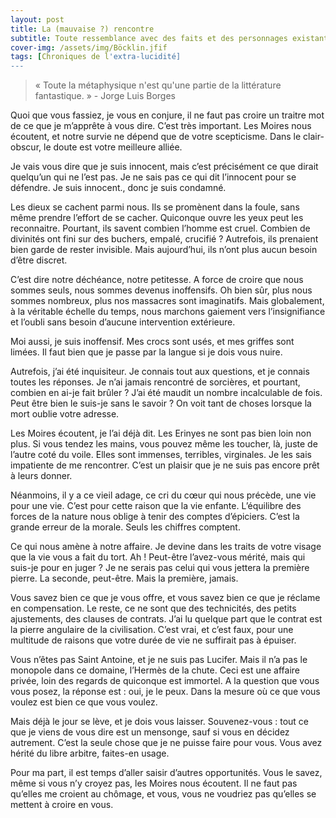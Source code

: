 ```yaml
---
layout: post
title: La (mauvaise ?) rencontre
subtitle: Toute ressemblance avec des faits et des personnages existants ou ayant existé serait purement fortuite et ne pourrait être que le fruit d'une pure coïncidence...
cover-img: /assets/img/Böcklin.jfif
tags: [Chroniques de l'extra-lucidité]
---
```


> « Toute la métaphysique n'est qu'une partie de la littérature fantastique. » - Jorge Luis Borges

Quoi que vous fassiez, je vous en conjure, il ne faut pas croire un traitre mot de ce que je m’apprête à vous dire. C’est très important. Les Moires nous écoutent, et notre survie ne dépend que de votre scepticisme. Dans le clair-obscur, le doute est votre meilleure alliée.

Je vais vous dire que je suis innocent, mais c’est précisément ce que dirait quelqu’un qui ne l’est pas. Je ne sais pas ce qui dit l’innocent pour se défendre. Je suis innocent., donc je suis condamné.

Les dieux se cachent parmi nous. Ils se promènent dans la foule, sans même prendre l’effort de se cacher. Quiconque ouvre les yeux peut les reconnaitre. Pourtant, ils savent combien l’homme est cruel. Combien de divinités ont fini sur des buchers, empalé, crucifié ? Autrefois, ils prenaient bien garde de rester invisible. Mais aujourd’hui, ils n’ont plus aucun besoin d’être discret.

C’est dire notre déchéance, notre petitesse. A force de croire que nous sommes seuls, nous sommes devenus inoffensifs. Oh bien sûr, plus nous sommes nombreux, plus nos massacres sont imaginatifs. Mais globalement, à la véritable échelle du temps, nous marchons gaiement vers l’insignifiance et l’oubli sans besoin d’aucune intervention extérieure.

Moi aussi, je suis inoffensif. Mes crocs sont usés, et mes griffes sont limées. Il faut bien que je passe par la langue si je dois vous nuire.

Autrefois, j’ai été inquisiteur. Je connais tout aux questions, et je connais toutes les réponses. Je n’ai jamais rencontré de sorcières, et pourtant, combien en ai-je fait brûler ? J’ai été maudit un nombre incalculable de fois. Peut être bien le suis-je sans le savoir ? On voit tant de choses lorsque la mort oublie votre adresse.

Les Moires écoutent, je l’ai déjà dit. Les Erinyes ne sont pas bien loin non plus. Si vous tendez les mains, vous pouvez même les toucher, là, juste de l’autre coté du voile. Elles sont immenses, terribles, virginales. Je les sais impatiente de me rencontrer. C’est un plaisir que je ne suis pas encore prêt à leurs donner.

Néanmoins, il y a ce vieil adage, ce cri du cœur qui nous précède, une vie pour une vie. C’est pour cette raison que la vie enfante. L’équilibre des forces de la nature nous oblige à tenir des comptes d’épiciers. C’est la grande erreur de la morale. Seuls les chiffres comptent.

Ce qui nous amène à notre affaire. Je devine dans les traits de votre visage que la vie vous a fait du tort. Ah ! Peut-être l’avez-vous mérité, mais qui suis-je pour en juger ? Je ne serais pas celui qui vous jettera la première pierre. La seconde, peut-être. Mais la première, jamais.

Vous savez bien ce que je vous offre, et vous savez bien ce que je réclame en compensation. Le reste, ce ne sont que des technicités, des petits ajustements, des clauses de contrats. J’ai lu quelque part que le contrat est la pierre angulaire de la civilisation. C’est vrai, et c’est faux, pour une multitude de raisons que votre durée de vie ne suffirait pas à épuiser.

Vous n’êtes pas Saint Antoine, et je ne suis pas Lucifer. Mais il n’a pas le monopole dans ce domaine, l’Hermès de la chute. Ceci est une affaire privée, loin des regards de quiconque est immortel. A la question que vous vous posez, la réponse est : oui, je le peux. Dans la mesure où ce que vous voulez est bien ce que vous voulez.

Mais déjà le jour se lève, et je dois vous laisser. Souvenez-vous : tout ce que je viens de vous dire est un mensonge, sauf si vous en décidez autrement. C’est la seule chose que je ne puisse faire pour vous. Vous avez hérité du libre arbitre, faites-en usage.

Pour ma part, il est temps d’aller saisir d’autres opportunités. Vous le savez, même si vous n’y croyez pas, les Moires nous écoutent. Il ne faut pas qu’elles me croient au chômage, et vous, vous ne voudriez pas qu’elles se mettent à croire en vous.
